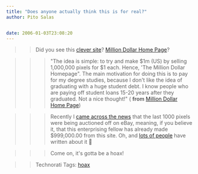 ```yaml
---
title: "Does anyone actually think this is for real?"
author: Pito Salas


date: 2006-01-03T23:08:20
---
```



>>

>> Did you see this [clever site](<http://www.milliondollarhomepage.com/>)?
[Million Dollar Home Page](<http://www.milliondollarhomepage.com/>)?

>>

>>> "The idea is simple: to try and make $1m (US) by selling 1,000,000 pixels
for $1 each. Hence, 'The Million Dollar Homepage". The main motivation for
doing this is to pay for my degree studies, because I don't like the idea of
graduating with a huge student debt. I know people who are paying off student
loans 15-20 years after they graduated. Not a nice thought!" ( **from**
[Million Dollar Home Page](<http://www.milliondollarhomepage.com/faq.php>))

>>

>>> Recently I [came across the
news](<http://www.milliondollarhomepage.com/blog.php>) that the last 1000
pixels were being auctioned off on eBay, meaning, if you believe it, that this
enterprising fellow has already made $999,000.00 from this site. Oh, and [lots
of
people](<http://www.bloglines.com/citations?url=http://www.milliondollarhomepage.com/blog.php>)
have written about it 🙂

>>>

>>> Come on, it's gotta be a hoax!

>>

>> Technorati Tags: [hoax](<http://www.technorati.com/tag/hoax>)



